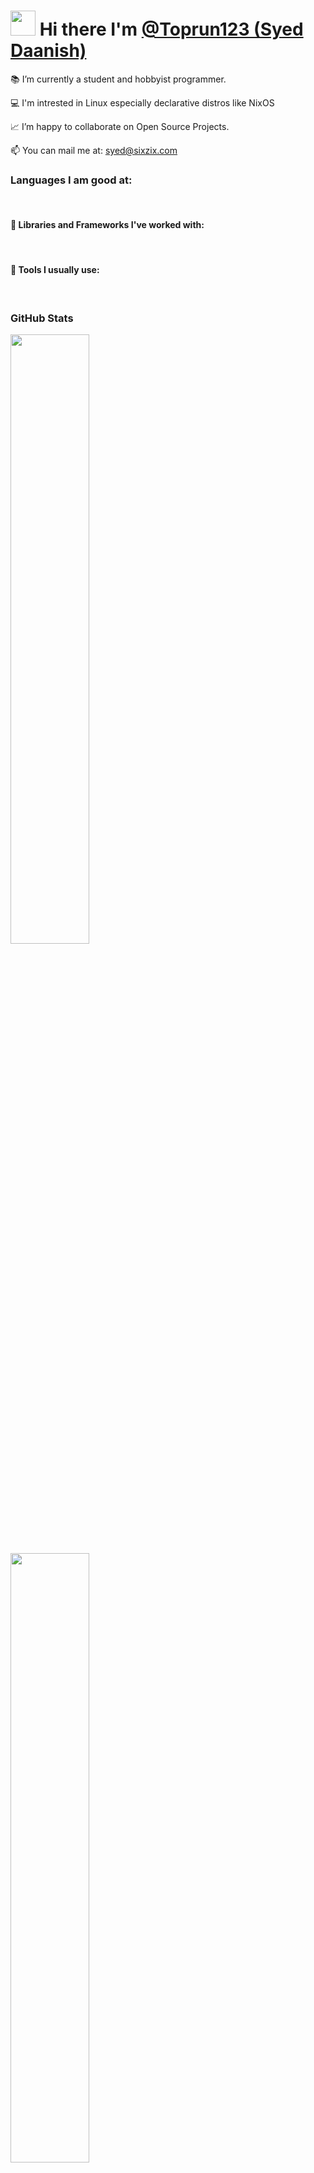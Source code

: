 # <img src="https://raw.githubusercontent.com/iampavangandhi/iampavangandhi/master/gifs/Hi.gif" height="40px" width="40px"> Hi there I'm [@Toprun123 (Syed Daanish)](https://github.com/Toprun123)

<!--img align = "right" margin="0" src="https://i.gifer.com/origin/84/84d79f587caeee69caf306386ec3527d_w200.gif"-->
<p align="left">📚 I’m currently a student and hobbyist programmer.</p>
<p align="left">💻 I'm intrested in Linux especially declarative distros like NixOS</p>
<p align="left">📈 I’m happy to collaborate on Open Source Projects.</p>
<p align="left">📫 You can mail me at: <a href="syed@sixzix.com">syed@sixzix.com</a></p>

### Languages I am good at:
<a href=""><img alt="" src="https://img.shields.io/badge/Python-3776AB?style=for-the-badge&logo=python&logoColor=white" /></a>
<a href=""><img alt="" src="https://img.shields.io/badge/Ruby-E10531?style=for-the-badge&logo=ruby&logoColor=white" /></a>
<a href=""><img alt="" src="https://img.shields.io/badge/Haskell-A020F0?style=for-the-badge&logo=haskell&logoColor=white" /></a>
<a href=""><img alt="" src="https://img.shields.io/badge/JavaScript-F7DF1E?style=for-the-badge&logo=javascript&logoColor=black" /></a>
<a href=""><img alt="" src="https://img.shields.io/badge/Bash-121011?style=for-the-badge&logo=gnu-bash&logoColor=white" /></a>
<a href=""><img alt="" src="https://img.shields.io/badge/C-00599C?style=for-the-badge&logo=c&logoColor=white" /></a>
<a href=""><img alt="" src="https://img.shields.io/badge/HTML5-E34F26?style=for-the-badge&logo=html5&logoColor=white" /></a>
<a href=""><img alt="" src="https://img.shields.io/badge/CSS3-1572B6?style=for-the-badge&logo=css3&logoColor=white" /></a>
<a href=""><img alt="" src="https://img.shields.io/badge/Nix-CF9FFF?style=for-the-badge&logo=nixos&logoColor=black" /></a>

#### 🧰 Libraries and Frameworks I've worked with:
<a href=""><img alt="" src="https://img.shields.io/badge/Node.js-43853D?style=for-the-badge&logo=node.js&logoColor=white" /></a>
<a href=""><img alt="" src="https://img.shields.io/badge/Rails-cc0000?style=for-the-badge&logo=ruby-on-rails&logoColor=white" /></a>
<a href=""><img alt="" src="https://img.shields.io/badge/Django-000000?style=for-the-badge&logo=django&logoColor=white" /></a>

#### 🔧 Tools I usually use:
<a href=""><img alt="" src="https://img.shields.io/badge/NixOS-CF9FFF?style=for-the-badge&logo=nixos&logoColor=black" /></a>
<a href=""><img alt="" src="https://img.shields.io/badge/Git-F05032?style=for-the-badge&logo=git&logoColor=white" /></a>
<a href=""><img alt="" src="https://img.shields.io/badge/GitHub-100000?style=for-the-badge&logo=github&logoColor=white" /></a>
<a href=""><img alt="" src="https://img.shields.io/badge/Neovim-43853D?style=for-the-badge&logo=neovim&logoColor=white" /></a>

### GitHub Stats

<p><img align="left" width="50%" src="https://github-readme-stats.vercel.app/api/top-langs/?username=Toprun123&langs_count=6&layout=compact&theme=dracula" /></p>
<p><img align="center" width="50%" src="https://github-readme-stats.vercel.app/api?username=Toprun123&include_all_commits=true&count_private=true&show_icons=true&line_height=20&theme=dracula"/></p>

### Coding platforms

![CodeWars Rep](https://www.codewars.com/users/Chaotic_AUR/badges/large "Codewars Rep")

[![An image of @toprun123's Holopin badges, which is a link to view their full Holopin profile](https://holopin.me/toprun123)](https://holopin.io/@toprun123)


